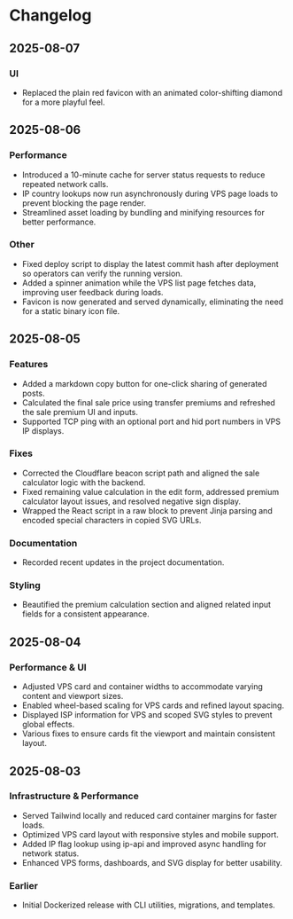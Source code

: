 # Changelog

## 2025-08-07
### UI
- Replaced the plain red favicon with an animated color-shifting diamond for a more playful feel.

## 2025-08-06
### Performance
- Introduced a 10-minute cache for server status requests to reduce repeated network calls.
- IP country lookups now run asynchronously during VPS page loads to prevent blocking the page render.
- Streamlined asset loading by bundling and minifying resources for better performance.

### Other
- Fixed deploy script to display the latest commit hash after deployment so operators can verify the running version.
- Added a spinner animation while the VPS list page fetches data, improving user feedback during loads.
- Favicon is now generated and served dynamically, eliminating the need for a static binary icon file.

## 2025-08-05
### Features
- Added a markdown copy button for one-click sharing of generated posts.
- Calculated the final sale price using transfer premiums and refreshed the sale premium UI and inputs.
- Supported TCP ping with an optional port and hid port numbers in VPS IP displays.

### Fixes
- Corrected the Cloudflare beacon script path and aligned the sale calculator logic with the backend.
- Fixed remaining value calculation in the edit form, addressed premium calculator layout issues, and resolved negative sign display.
- Wrapped the React script in a raw block to prevent Jinja parsing and encoded special characters in copied SVG URLs.

### Documentation
- Recorded recent updates in the project documentation.

### Styling
- Beautified the premium calculation section and aligned related input fields for a consistent appearance.

## 2025-08-04
### Performance & UI
- Adjusted VPS card and container widths to accommodate varying content and viewport sizes.
- Enabled wheel-based scaling for VPS cards and refined layout spacing.
- Displayed ISP information for VPS and scoped SVG styles to prevent global effects.
- Various fixes to ensure cards fit the viewport and maintain consistent layout.

## 2025-08-03
### Infrastructure & Performance
- Served Tailwind locally and reduced card container margins for faster loads.
- Optimized VPS card layout with responsive styles and mobile support.
- Added IP flag lookup using ip-api and improved async handling for network status.
- Enhanced VPS forms, dashboards, and SVG display for better usability.

### Earlier
- Initial Dockerized release with CLI utilities, migrations, and templates.
